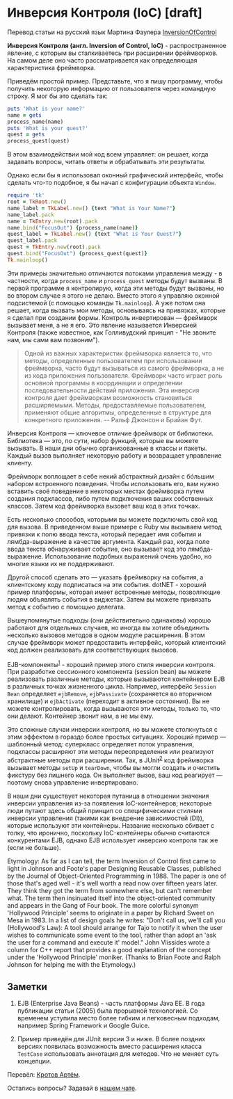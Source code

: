 # Инверсия Контроля (IoC) [draft]

Перевод статьи на русский язык Мартина Фаулера [InversionOfControl](https://martinfowler.com/bliki/InversionOfControl.html)

**Инверсия Контроля (англ. Inversion of Control, IoC)** - распространенное явление, с которым вы сталкиваетесь при расширении фреймворков. На самом деле оно часто рассматривается как определяющая характеристика фреймворка.

Приведём простой пример. Представьте, что я пишу программу, чтобы получить некоторую информацию от пользователя через командную строку. Я мог бы это сделать так:

```ruby
puts 'What is your name?'
name = gets
process_name(name)
puts 'What is your quest?'
quest = gets
process_quest(quest)
```

В этом взаимодействии мой код всем управляет: он решает, когда задавать вопросы, читать ответы и обрабатывать эти результаты.

Однако если бы я использовал оконный графический интерфейс, чтобы сделать что-то подобное, я бы начал с конфигурации объекта ```Window```.

```ruby
require 'tk'
root = TkRoot.new()
name_label = TkLabel.new() {text "What is Your Name?"}
name_label.pack
name = TkEntry.new(root).pack
name.bind("FocusOut") {process_name(name)}
quest_label = TkLabel.new() {text "What is Your Quest?"}
quest_label.pack
quest = TkEntry.new(root).pack
quest.bind("FocusOut") {process_quest(quest)}
Tk.mainloop()
```

Эти примеры значительно отличаются потоками управления между - в частности, когда ```process_name``` и ```process_quest``` методы будут вызваны. В первой программе я контролирую, когда эти методы будут вызваны, но во втором случае я этого не делаю. Вместо этого я управляю оконной подсистемой (с помощью команды ```Tk.mainloop```). А уже потом она решает, когда вызвать мои методы, основываясь на привязках, которые я сделал при создании формы. Контроль инвертирован — фреймворк вызывает меня, а не я его. Это явление называется Инверсией Контроля (также известное, как Голливудский принцип - "Не звоните нам, мы сами вам позвоним").

> Одной из важных характеристик фреймворка является то, что методы, определенные пользователем при использовании фреймворка, часто будут вызываться из самого фреймворка, а не из кода приложения пользователя. Фреймворк часто играет роль основной программы в координации и определении последовательности действий приложения. Эта инверсия контроля дает фреймворкам возможность становиться расширяемыми. Методы, предоставляемые пользователем, применяют общие алгоритмы, определенные в структуре для конкретного приложения.
> -- Ральф Джонсон и Брайан Фут.

Инверсия Контроля — ключевое отличие фреймворк от библиотеки. Библиотека — это, по сути, набор функций, которые вы можете вызывать. В наши дни обычно организованные в классы и пакеты. Каждый вызов выполняет некоторую работу и возвращает управление клиенту.

Фреймворк воплощает в себе некий абстрактный дизайн с бóльшим набором встроенного поведения. Чтобы использовать его, вам нужно вставить своё поведение в некоторых местах фреймворка путем создания подклассов, либо путем подключения ваших собственных классов. Затем код фреймворка вызовет ваш код в этих точках.

Есть несколько способов, которыми вы можете подключить свой код для вызова. В приведенном выше примере с Ruby мы вызываем метод привязки к полю ввода текста, который передает имя события и лямбда-выражение в качестве аргумента. Каждый раз, когда поле ввода текста обнаруживает событие, оно вызывает код это лямбда-выражение. Использование подобных выражений очень удобно, но многие языки их не поддерживают.

Другой способ сделать это — указать фреймворку на события, а клиентскому коду подписаться на эти события. dotNET - хороший пример платформы, которая имеет встроенные методы, позволяющие людям объявлять события в виджетах. Затем вы можете привязать метод к событию с помощью делегата.

Вышеупомянутые подходы (они действительно одинаковы) хорошо работают для отдельных случаев, но иногда вы хотите объединить несколько вызовов методов в одном модуле расширения. В этом случае фреймворк может предоставить интерфейс, который клиентский код должен реализовать для соответствующих вызовов.

EJB-компоненты<sup>[1](#footnote-1)</sup> - хороший пример этого стиля инверсии контроля. При разработке сессионного компонента (session bean) вы можете реализовать различные методы, которые вызываются контейнером EJB в различных точках жизненного цикла. Например, интерфейс ```Session Bean``` определяет ```ejbRemove```, ``ejbPassivate`` (сохраняется во вторичном хранилище) и ```ejbActivate``` (переходит в активное состояния). Вы не можете контролировать, когда вызываются эти методы, только то, что они делают. Контейнер звонит нам, а не мы ему.

Это сложные случаи инверсии контроля, но вы можете столкнуться с этим эффектом в гораздо более простых ситуациях. Хороший пример — шаблонный метод: суперкласс определяет поток управления, подклассы расширяют эти методы переопределения или реализуют абстрактные методы при расширении. Так, в JUnit<sup>[2](#footnote-2)</sup> код фреймворка вызывает методы ```setUp``` и ```tearDown```, чтобы вы могли создать и очистить фикстуру без лишнего кода. Он выполняет вызов, ваш код реагирует — поэтому снова управление инвертировано.

В наши дни существует некоторая путаница в отношении значения инверсии управления из-за появления IoC-контейнеров; некоторые люди путают здесь общий принцип со специфическими стилями инверсии управления (такими как внедрение зависимостей (DI)), которые используют эти контейнеры. Название несколько сбивает с толку, что иронично, поскольку IoC-контейнеры обычно считаются конкурентами EJB, однако EJB использует инверсию контроля так же (если не больше).

Etymology: As far as I can tell, the term Inversion of Control first came to light in Johnson and Foote's paper Designing Reusable Classes, published by the Journal of Object-Oriented Programming in 1988. The paper is one of those that's aged well - it's well worth a read now over fifteen years later. They think they got the term from somewhere else, but can't remember what. The term then insinuated itself into the object-oriented community and appears in the Gang of Four book. The more colorful synonym 'Hollywood Principle' seems to originate in a paper by Richard Sweet on Mesa in 1983. In a list of design goals he writes: "Don't call us, we'll call you (Hollywood's Law): A tool should arrange for Tajo to notify it when the user wishes to communicate some event to the tool, rather than adopt an 'ask the user for a command and execute it' model." John Vlissides wrote a column for C++ report that provides a good explanation of the concept under the 'Hollywood Principle' moniker. (Thanks to Brian Foote and Ralph Johnson for helping me with the Etymology.)

## Заметки

1. <a name="footnote-1"></a> EJB (Enterprise Java Beans) - часть платформы Java EE. В года публикации статьи (2005) была прорывной технологией. Со временем уступила место более гибким и легковесным подходам, например Spring Framework и Google Guice.

2. <a name="footnote-2"></a> Пример приведён для JUnit версии 3 и ниже. В более поздних версиях появилась возможность вместо расширения класса ```TestCase``` использовать аннотация для методов. Что не меняет суть концепции.

Перевёл: [Кротов Артём](https://fb.com/artem.v.krotov).

Остались вопросы? Задавай в [нашем чате](https://t.me/technicalexcellenceru).
